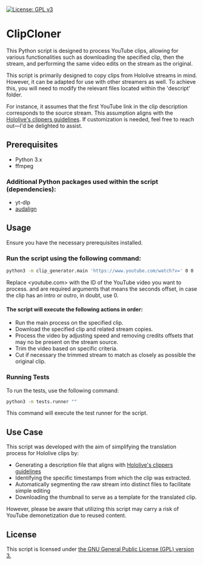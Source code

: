 [![License: GPL v3](https://img.shields.io/badge/License-GPLv3-blue.svg)](https://www.gnu.org/licenses/gpl-3.0)
# ClipCloner
This Python script is designed to process YouTube clips, allowing for various functionalities such as downloading the specified clip, then the stream, and performing the same video edits on the stream as the original.

This script is primarily designed to copy clips from Hololive streams in mind. However, it can be adapted for use with other streamers as well. To achieve this, you will need to modify the relevant files located within the 'descript' folder.

For instance, it assumes that the first YouTube link in the clip description corresponds to the source stream. This assumption aligns with the [Hololive's clippers guidelines](https://hololivepro.com/en/terms/). If customization is needed, feel free to reach out—I'd be delighted to assist.

## Prerequisites
* Python 3.x
* ffmpeg
### Additional Python packages used within the script (dependencies):
* yt-dlp
* [audalign](https://github.com/benfmiller/audalign)

## Usage
Ensure you have the necessary prerequisites installed.

### Run the script using the following command:

```bash
python3 -m clip_generator.main 'https://www.youtube.com/watch?v=' 0 0
```

Replace <youtube.com> with the ID of the YouTube video you want to process.
<arg2> and <arg3> are required arguments that means the seconds offset, in case the clip has an intro or outro, in doubt, use 0.
#### The script will execute the following actions in order:

* Run the main process on the specified clip.
* Download the specified clip and related stream copies.
* Process the video by adjusting speed and removing credits offsets that may no be present on the stream source.
* Trim the video based on specific criteria.
* Cut if necessary the trimmed stream to match as closely as possible the original clip.

### Running Tests
To run the tests, use the following command:
```bash
python3 -m tests.runner ""
```

This command will execute the test runner for the script.

## Use Case
This script was developed with the aim of simplifying the translation process for Hololive clips by:

* Generating a description file that aligns with [Hololive's clippers guidelines](https://hololivepro.com/en/terms/)
* Identifying the specific timestamps from which the clip was extracted.
* Automatically segmenting the raw stream into distinct files to facilitate simple editing
* Downloading the thumbnail to serve as a template for the translated clip.

However, please be aware that utilizing this script may carry a risk of YouTube demonetization due to reused content.

## License
This script is licensed under [the GNU General Public License (GPL) version 3.](https://www.gnu.org/licenses/gpl-3.0.html)
